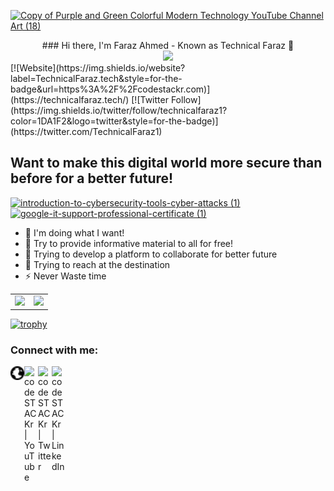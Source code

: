 [![Copy of Purple and Green Colorful Modern Technology YouTube Channel Art (18)](https://user-images.githubusercontent.com/60597399/111895494-29a7d580-89d0-11eb-84c6-82739d190e96.png)](https://technicalfaraz.tech/)
<div align="center">
### Hi there, I'm Faraz Ahmed - Known as Technical Faraz 👋
</div>
<div align="center">
<a href="https://technicalfaraz.tech/"><img src="https://img.shields.io/website?label=TechnicalFaraz.tech&style=for-the-badge&url=https%3A%2F%2Fcodestackr.com" /></a>
</div>
[![Website](https://img.shields.io/website?label=TechnicalFaraz.tech&style=for-the-badge&url=https%3A%2F%2Fcodestackr.com)](https://technicalfaraz.tech/)
[![Twitter Follow](https://img.shields.io/twitter/follow/technicalfaraz1?color=1DA1F2&logo=twitter&style=for-the-badge)](https://twitter.com/TechnicalFaraz1)

## Want to make this digital world more secure than before for a better future!
[
![introduction-to-cybersecurity-tools-cyber-attacks (1)](https://user-images.githubusercontent.com/60597399/111895867-cf5c4400-89d2-11eb-83a8-e69040cb0849.png)
](https://www.youracclaim.com/badges/381cc55c-1e00-47b3-a678-5454932708bf/public_url) [![google-it-support-professional-certificate (1)](https://user-images.githubusercontent.com/60597399/111895936-38dc5280-89d3-11eb-9fee-afca715d630f.png)](https://www.youracclaim.com/badges/22d82bbf-0a03-4761-a6ea-88088ca98388/public_url)

- 🔭 I'm doing what I want!
- 🌱 Try to provide informative material to all for free!
- 👯 Trying to develop a platform to collaborate for better future
- 🥅 Trying to reach at the destination
- ⚡ Never Waste time 

<table>
  <tr>
    <td align="center" style="padding=0;width=50%;">
      <img src="https://github-readme-stats.vercel.app/api/?username=Technical-Faraz&title_color=4F8CC9&text_color=9f9f9f&show_icons=true&bg_color=00000000&hide_border=true&icon_color=4F8CC9&hide_title=true&count_private=true" />
    </td>
    <td align="center" style="padding=0;width=50%;">
      <img src="https://github-readme-stats.quantumlytangled.vercel.app/api/top-langs/?username=Technical-Faraz&title_color=4F8CC9&text_color=9f9f9f&layout=compact&show_icons=true&bg_color=00000000&hide_border=true&icon_color=00000000&count_private=true" />
    </td>
  </tr>
</table>

[![trophy](https://github-profile-trophy.vercel.app/?username=jmrchelani&theme=darkhub)](https://github.com/ryo-ma/github-profile-trophy)

### Connect with me:

[<img align="left" alt="codeSTACKr.com" width="22px" src="https://raw.githubusercontent.com/iconic/open-iconic/master/svg/globe.svg" />][website]
[<img align="left" alt="codeSTACKr | YouTube" width="22px" src="https://cdn.jsdelivr.net/npm/simple-icons@v3/icons/youtube.svg" />][youtube]
[<img align="left" alt="codeSTACKr | Twitter" width="22px" src="https://cdn.jsdelivr.net/npm/simple-icons@v3/icons/twitter.svg" />][twitter]
[<img align="left" alt="codeSTACKr | LinkedIn" width="22px" src="https://cdn.jsdelivr.net/npm/simple-icons@v3/icons/linkedin.svg" />][linkedin]

<br />


[website]: https://technicalfaraz.tech
[twitter]: https://twitter.com/TechnicalFaraz1
[youtube]: https://www.youtube.com/channel/UCwO7fKd11Bg8YsL3bSPdcWQ
[linkedin]: https://www.linkedin.com/in/technicalfaraz/
